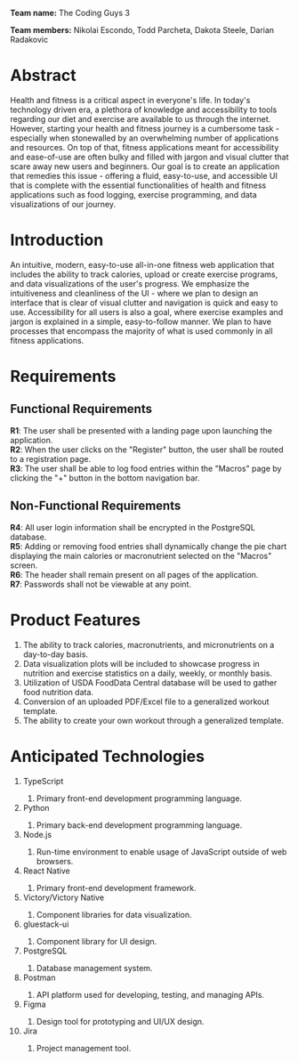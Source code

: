 <b>Team name:</b> The Coding Guys 3

<b>Team members:</b> Nikolai Escondo, Todd Parcheta, Dakota Steele, Darian Radakovic

# Abstract

Health and fitness is a critical aspect in everyone's life. In today's technology driven era, a plethora of knowledge and accessibility to tools regarding our diet and exercise
are available to us through the internet. However, starting your health and fitness journey is a cumbersome task - especially when stonewalled by an overwhelming number
of applications and resources. On top of that, fitness applications meant for accessibility and ease-of-use are often bulky and filled with jargon and visual clutter that scare
away new users and beginners. Our goal is to create an application that remedies this issue - offering a fluid, easy-to-use, and accessible UI that is complete with the essential
functionalities of health and fitness applications such as food logging, exercise programming, and data visualizations of our journey.

# Introduction

An intuitive, modern, easy-to-use all-in-one fitness web application that includes the ability to track calories, upload or create exercise programs, and data visualizations of the
user's progress. We emphasize the intuitiveness and cleanliness of the UI - where we plan to design an interface that is clear of visual clutter and navigation is quick and easy
to use. Accessibility for all users is also a goal, where exercise examples and jargon is explained in a simple, easy-to-follow manner.
We plan to have processes that encompass the majority of what is used commonly in all fitness applications.

# Requirements
## Functional Requirements
<b>R1</b>: The user shall be presented with a landing page upon launching the application. <br>
<b>R2</b>: When the user clicks on the "Register" button, the user shall be routed to a registration page. <br>
<b>R3</b>: The user shall be able to log food entries within the "Macros" page by clicking the "+" button in the bottom navigation bar.

## Non-Functional Requirements
<b>R4</b>: All user login information shall be encrypted in the PostgreSQL database. <br>
<b>R5</b>: Adding or removing food entries shall dynamically change the pie chart displaying the main calories or macronutrient selected on the "Macros" screen. <br>
<b>R6</b>: The header shall remain present on all pages of the application. <br>
<b>R7</b>: Passwords shall not be viewable at any point.

# Product Features
<ol>
    <li>The ability to track calories, macronutrients, and micronutrients on a day-to-day basis.</li>
    <li>Data visualization plots will be included to showcase progress in nutrition and exercise statistics on a daily, weekly, or monthly basis.</li>
    <li>Utilization of USDA FoodData Central database will be used to gather food nutrition data.</li>
    <li>Conversion of an uploaded PDF/Excel file to a generalized workout template.</li>
    <li>The ability to create your own workout through a generalized template.</li>
</ol>

# Anticipated Technologies
<ol>
    <li>TypeScript</li>
        <ol>
            <li>Primary front-end development programming language.</li>
        </ol>
    <li>Python</li>
        <ol>
            <li>Primary back-end development programming language.</li>
        </ol>
    <li>Node.js</li>
        <ol>
            <li>Run-time environment to enable usage of JavaScript outside of web browsers.</li>
        </ol>
    <li>React Native</li>
        <ol>
            <li>Primary front-end development framework.</li>
        </ol>
    <li>Victory/Victory Native</li>
        <ol>
            <li>Component libraries for data visualization.</li>
        </ol>
    <li>gluestack-ui</li>
        <ol>
            <li>Component library for UI design.</li>
        </ol>
    <li>PostgreSQL</li>
        <ol>
            <li>Database management system.</li>
        </ol>
    <li>Postman</li>
        <ol>
            <li>API platform used for developing, testing, and managing APIs.</li>
        </ol>
    <li>Figma</li>
        <ol>
            <li>Design tool for prototyping and UI/UX design.</li>
        </ol>
    <li>Jira</li>
        <ol>
            <li>Project management tool.</li>
        </ol>
</ol>
